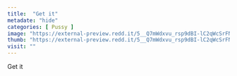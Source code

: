 ```yaml
---
title:  "Get it"
metadate: "hide"
categories: [ Pussy ]
image: "https://external-preview.redd.it/5__Q7mWdxvu_rsp9dBI-lC2qWcSrFNRsw1vdMDmXSe0.jpg?auto=webp&s=879ea6db2eb6e62219d06a9209c49cee3811b994"
thumb: "https://external-preview.redd.it/5__Q7mWdxvu_rsp9dBI-lC2qWcSrFNRsw1vdMDmXSe0.jpg?width=1080&crop=smart&auto=webp&s=a6e979b95d397ae2600e5c6a17e17ac3afb5d085"
visit: ""
---
```

Get it
